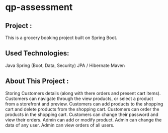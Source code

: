 # qp-assessment
Project :
---------
This is a grocery booking project built on Spring Boot.

Used Technologies:
------------------
Java
Spring (Boot, Data, Security)
JPA / Hibernate
Maven

About This Project :
--------------------
Storing Customers details (along with there orders and present cart items).
Customers can navigate through the view products, or select a product from a storefront and preview.
Customers can add products to the shopping cart and delete products from the shopping cart.
Customers can order the products in the shopping cart.
Customers can change their password and view their orders.
Admin can add or modify product.
Admin can change the data of any user.
Admin can view orders of all users.
